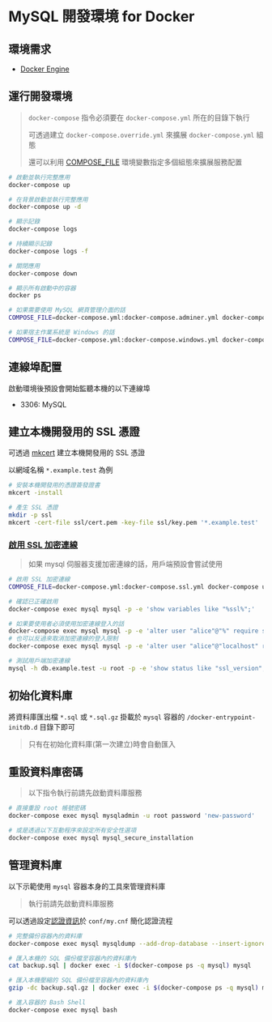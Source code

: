 # MySQL 開發環境 for Docker

## 環境需求

- [Docker Engine](https://docs.docker.com/install/)

## 運行開發環境

> `docker-compose` 指令必須要在 `docker-compose.yml` 所在的目錄下執行
>
> 可透過建立 `docker-compose.override.yml` 來擴展 `docker-compose.yml` 組態
>
> 還可以利用 [COMPOSE_FILE](https://docs.docker.com/compose/reference/envvars/#compose_file) 環境變數指定多個組態來擴展服務配置

```sh
# 啟動並執行完整應用
docker-compose up

# 在背景啟動並執行完整應用
docker-compose up -d

# 顯示記錄
docker-compose logs

# 持續顯示記錄
docker-compose logs -f

# 關閉應用
docker-compose down

# 顯示所有啟動中的容器
docker ps

# 如果需要使用 MySQL 網頁管理介面的話
COMPOSE_FILE=docker-compose.yml:docker-compose.adminer.yml docker-compose up -d

# 如果宿主作業系統是 Windows 的話
COMPOSE_FILE=docker-compose.yml:docker-compose.windows.yml docker-compose up -d
```

## 連線埠配置

啟動環境後預設會開始監聽本機的以下連線埠

- 3306: MySQL

## 建立本機開發用的 SSL 憑證

可透過 [mkcert](https://github.com/FiloSottile/mkcert) 建立本機開發用的 SSL 憑證

以網域名稱 `*.example.test` 為例

```sh
# 安裝本機開發用的憑證簽發證書
mkcert -install

# 產生 SSL 憑證
mkdir -p ssl
mkcert -cert-file ssl/cert.pem -key-file ssl/key.pem '*.example.test'
```

### [啟用 SSL 加密連線](https://mariadb.com/kb/en/securing-connections-for-client-and-server/)

> 如果 mysql 伺服器支援加密連線的話，用戶端預設會嘗試使用

```sh
# 啟用 SSL 加密連線
COMPOSE_FILE=docker-compose.yml:docker-compose.ssl.yml docker-compose up -d

# 確認已正確啟用
docker-compose exec mysql mysql -p -e 'show variables like "%ssl%";'

# 如果要使用者必須使用加密連線登入的話
docker-compose exec mysql mysql -p -e 'alter user "alice"@"%" require ssl;'
# 也可以反過來取消加密連線的登入限制
docker-compose exec mysql mysql -p -e 'alter user "alice"@"localhost" require none;'

# 測試用戶端加密連線
mysql -h db.example.test -u root -p -e 'show status like "ssl_version";'
```

## 初始化資料庫

將資料庫匯出檔 `*.sql` 或 `*.sql.gz` 掛載於 `mysql` 容器的 `/docker-entrypoint-initdb.d` 目錄下即可

> 只有在初始化資料庫(第一次建立)時會自動匯入

## 重設資料庫密碼

> 以下指令執行前請先啟動資料庫服務

```sh
# 直接重設 root 帳號密碼
docker-compose exec mysql mysqladmin -u root password 'new-password'

# 或是透過以下互動程序來設定所有安全性選項
docker-compose exec mysql mysql_secure_installation
```

## 管理資料庫

以下示範使用 `mysql` 容器本身的工具來管理資料庫

> 執行前請先啟動資料庫服務

可以透過設定[認證資訊](https://dev.mysql.com/doc/refman/8.0/en/password-security-user.html)於 `conf/my.cnf` 簡化認證流程

```sh
# 完整備份容器內的資料庫
docker-compose exec mysql mysqldump --add-drop-database --insert-ignore --databases sample | gzip > backup.sql.gz

# 匯入本機的 SQL 備份檔至容器內的資料庫內
cat backup.sql | docker exec -i $(docker-compose ps -q mysql) mysql

# 匯入本機壓縮的 SQL 備份檔至容器內的資料庫內
gzip -dc backup.sql.gz | docker exec -i $(docker-compose ps -q mysql) mysql

# 進入容器的 Bash Shell
docker-compose exec mysql bash
```
